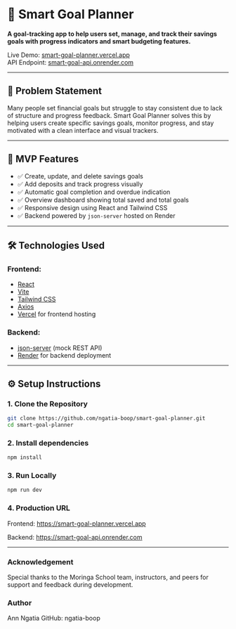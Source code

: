# 🎯 Smart Goal Planner

**A goal-tracking app to help users set, manage, and track their savings goals with progress indicators and smart budgeting features.**

Live Demo: [smart-goal-planner.vercel.app](https://smart-goal-planner-umber-omega.vercel.app/)  
API Endpoint: [smart-goal-api.onrender.com](https://smart-goal-api-u6rv.onrender.com/)

---

## 🧠 Problem Statement

Many people set financial goals but struggle to stay consistent due to lack of structure and progress feedback. Smart Goal Planner solves this by helping users create specific savings goals, monitor progress, and stay motivated with a clean interface and visual trackers.

---

## 🚀 MVP Features

- ✅ Create, update, and delete savings goals
- ✅ Add deposits and track progress visually
- ✅ Automatic goal completion and overdue indication
- ✅ Overview dashboard showing total saved and total goals
- ✅ Responsive design using React and Tailwind CSS
- ✅ Backend powered by `json-server` hosted on Render

---

## 🛠️ Technologies Used

### Frontend:
- [React](https://reactjs.org/)
- [Vite](https://vitejs.dev/)
- [Tailwind CSS](https://tailwindcss.com/)
- [Axios](https://axios-http.com/)
- [Vercel](https://vercel.com/) for frontend hosting

### Backend:
- [json-server](https://github.com/typicode/json-server) (mock REST API)
- [Render](https://render.com/) for backend deployment

---

## ⚙️ Setup Instructions

### 1. Clone the Repository
```bash
git clone https://github.com/ngatia-boop/smart-goal-planner.git
cd smart-goal-planner
```
### 2. Install dependencies
```bash
npm install
```
### 3. Run Locally
```bash
npm run dev
```
### 4. Production URL
Frontend:  https://smart-goal-planner.vercel.app

Backend:  https://smart-goal-api.onrender.com

---

### Acknowledgement
Special thanks to the Moringa School team, instructors, and peers for support and feedback during development.

### Author
Ann Ngatia
GitHub: ngatia-boop






